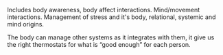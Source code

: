 Includes body awareness, body affect interactions. Mind/movement interactions. Management of stress and it's body, relational, systemic and mind origins.

The body can manage other systems as it integrates with them, it give us the right thermostats for what is “good enough” for each person.